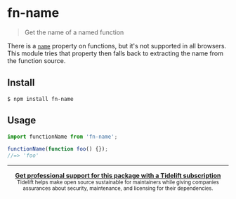 # fn-name

> Get the name of a named function

There is a [`name`](https://developer.mozilla.org/en-US/docs/Web/JavaScript/Reference/Global_Objects/Function/name) property on functions, but it's not supported in all browsers. This module tries that property then falls back to extracting the name from the function source.

## Install

```
$ npm install fn-name
```

## Usage

```js
import functionName from 'fn-name';

functionName(function foo() {});
//=> 'foo'
```

---

<div align="center">
	<b>
		<a href="https://tidelift.com/subscription/pkg/npm-fn-name?utm_source=npm-fn-name&utm_medium=referral&utm_campaign=readme">Get professional support for this package with a Tidelift subscription</a>
	</b>
	<br>
	<sub>
		Tidelift helps make open source sustainable for maintainers while giving companies<br>assurances about security, maintenance, and licensing for their dependencies.
	</sub>
</div>
